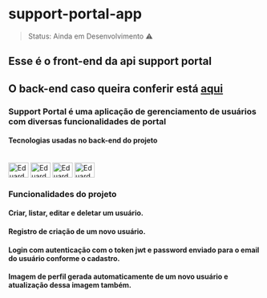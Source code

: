 # support-portal-app

> Status: Ainda em Desenvolvimento ⚠️

## Esse é o front-end da api support portal

## O back-end caso queira conferir está [aqui](https://github.com/EduardoRGS/support-portal)

### Support Portal é uma aplicação de gerenciamento de usuários com diversas funcionalidades de portal

#### Tecnologias usadas no back-end do projeto
<div style="display: inline_block"><br>
  <img align="center" alt="Eduardo-Angular" height="30" width="40" src="https://cdn.jsdelivr.net/gh/devicons/devicon/icons/angularjs/angularjs-original.svg" />
   <img align="center" alt="Eduardo-Typescript" height="30" width="40" src="https://cdn.jsdelivr.net/gh/devicons/devicon/icons/typescript/typescript-original.svg"/>
   <img align="center" alt="Eduardo-Html" height="30" width="40" src="https://cdn.jsdelivr.net/gh/devicons/devicon/icons/html5/html5-original.svg" />
   <img align="center" alt="Eduardo-Css" height="30" width="40" src="https://cdn.jsdelivr.net/gh/devicons/devicon/icons/css3/css3-original.svg" />
</div>


### Funcionalidades do projeto
#### Criar, listar, editar e deletar um usuário.
#### Registro de criação de um novo usuário.
#### Login com autenticação com o token jwt e password enviado para o email do usuário conforme o cadastro.
#### Imagem de perfil gerada automaticamente de um novo usuário e atualização dessa imagem também.
